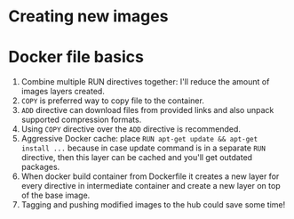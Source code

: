 # Creating new images

# Docker file basics
1. Combine multiple RUN directives together: I'll reduce the amount of images layers created.   
2. `COPY` is preferred way to copy file to the container.   
3. `ADD` directive can download files from provided links and also unpack supported compression formats.   
4. Using `COPY` directive over the `ADD` directive is recommended.   
5. Aggressive Docker cache: place `RUN apt-get update && apt-get install ...` because in case update command is in a separate `RUN` directive, then this layer can be cached and you'll get outdated packages.   
6. When docker build container from Dockerfile it creates a new layer for every directive in intermediate container and create a new layer on top of the base image.    
7. Tagging and pushing modified images to the hub could save some time!   
